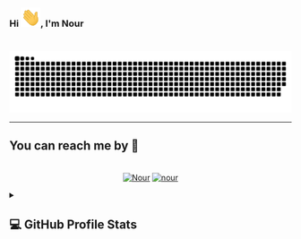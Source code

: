 ### Hi <img width="35" src="https://github.com/1999AZZAR/1999AZZAR/blob/main/resources/img/waving.gif">, I'm Nour

<div align="center">
<h1 align="center"></h1>
</div>

<div align="center">
  <a href="https://1999azzar.github.io/1999AZZAR/">
  <img  src="https://github.com/1999AZZAR/1999AZZAR/blob/main/resources/img/grid-snake.svg"
       alt="snake" /></a>
</div>

-----
<div>
<h2>You can reach me by 🤗</h2>
  <p align="center">
    <br/>
    <a href="https://www.linkedin.com/in/nour-borgi/" target="blank"><img align="center"
       src="https://img.shields.io/badge/linkedin-%231DA1F2.svg?style=for-the-badge&logo=linkedin&logoColor=white"
       alt="Nour" height="30"/></a>
    <a href="mailto:nourhoodaborgi@gmail.com" target="blank"><img align="center"
       src="https://img.shields.io/badge/gmail-EA4335.svg?style=for-the-badge&logo=gmail&logoColor=white"
       alt="nour" height="30"/></a>
  </p>
  
<details> 
  <summary><h2>💻 GitHub Profile Stats</h2></summary>
  <div>
  <samp>
    <h2 align="center"> Github stats </h2>
      <br/>
    <details open>
  <summary><h3>Languages</h3></summary>
            <p align="center">
        <a href="https://github.com/nour-borgi/">
          <img src="https://github-readme-stats.vercel.app/api/top-langs/?username=nour-borgi&langs_count=6&theme=gruvbox&layout=compact&hide_border=true"
          alt="nour-borgi :: overall Top Langs " /></a>
      </p>
        <p align="center">
          <a href="https://github.com/nour-borgi/">
          <img width="45%" src="https://github-profile-summary-cards.vercel.app/api/cards/repos-per-language?username=nour-borgi&theme=gruvbox&layout=compact&hide_border=true"
          alt="nour-borgi :: Top Langs by repo" />
          <img width="45%" src="https://github-profile-summary-cards.vercel.app/api/cards/most-commit-language?username=nour-borgi&theme=gruvbox&layout=compact&hide_border=true"
          alt="nour-borgi :: Top Langs by commit" />
          </a>
        </p>
</details>
    <details open>
  <summary><h3>stasistic</h3></summary>
        <p align="center">
          <a href="https://github.com/nour-borgi/">
          <img width="49.5%" src="https://github-readme-stats.vercel.app/api?username=nour-borgi&show_icons=true&theme=gruvbox&hide_border=true" />
          <img width="49.5%" src="https://github-readme-streak-stats.herokuapp.com/?user=nour-borgi&theme=gruvbox&hide_border=true" />
          </a>
       </p>
     <br>
     </samp>
  </div>    
</details>
  

  
<!--
**nour-borgi/nour-borgi** is a ✨ _special_ ✨ repository because its `README.md` (this file) appears on your GitHub profile.

Here are some ideas to get you started:

- 🔭 I’m currently working on ...
- 🌱 I’m currently learning ...
- 👯 I’m looking to collaborate on ...
- 🤔 I’m looking for help with ...
- 💬 Ask me about ...
- 📫 How to reach me: ...
- 😄 Pronouns: ...
- ⚡ Fun fact: ...


Credits: [1999AZZAR](https://github.com/1999AZZAR)
-->
 
